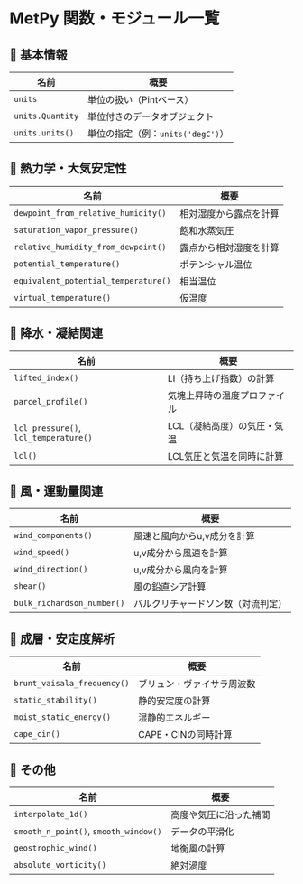 # MetPy 関数・モジュール一覧

## 🔹 基本情報
| 名前 | 概要 |
|------|------|
| `units` | 単位の扱い（Pintベース） |
| `units.Quantity` | 単位付きのデータオブジェクト |
| `units.units()` | 単位の指定（例：`units('degC')`） |

## 🔹 熱力学・大気安定性
| 名前 | 概要 |
|------|------|
| `dewpoint_from_relative_humidity()` | 相対湿度から露点を計算 |
| `saturation_vapor_pressure()` | 飽和水蒸気圧 |
| `relative_humidity_from_dewpoint()` | 露点から相対湿度を計算 |
| `potential_temperature()` | ポテンシャル温位 |
| `equivalent_potential_temperature()` | 相当温位 |
| `virtual_temperature()` | 仮温度 |

## 🔹 降水・凝結関連
| 名前 | 概要 |
|------|------|
| `lifted_index()` | LI（持ち上げ指数）の計算 |
| `parcel_profile()` | 気塊上昇時の温度プロファイル |
| `lcl_pressure()`, `lcl_temperature()` | LCL（凝結高度）の気圧・気温 |
| `lcl()` | LCL気圧と気温を同時に計算 |

## 🔹 風・運動量関連
| 名前 | 概要 |
|------|------|
| `wind_components()` | 風速と風向からu,v成分を計算 |
| `wind_speed()` | u,v成分から風速を計算 |
| `wind_direction()` | u,v成分から風向を計算 |
| `shear()` | 風の鉛直シア計算 |
| `bulk_richardson_number()` | バルクリチャードソン数（対流判定） |

## 🔹 成層・安定度解析
| 名前 | 概要 |
|------|------|
| `brunt_vaisala_frequency()` | ブリュン・ヴァイサラ周波数 |
| `static_stability()` | 静的安定度の計算 |
| `moist_static_energy()` | 湿静的エネルギー |
| `cape_cin()` | CAPE・CINの同時計算 |

## 🔹 その他
| 名前 | 概要 |
|------|------|
| `interpolate_1d()` | 高度や気圧に沿った補間 |
| `smooth_n_point()`, `smooth_window()` | データの平滑化 |
| `geostrophic_wind()` | 地衡風の計算 |
| `absolute_vorticity()` | 絶対渦度 |

